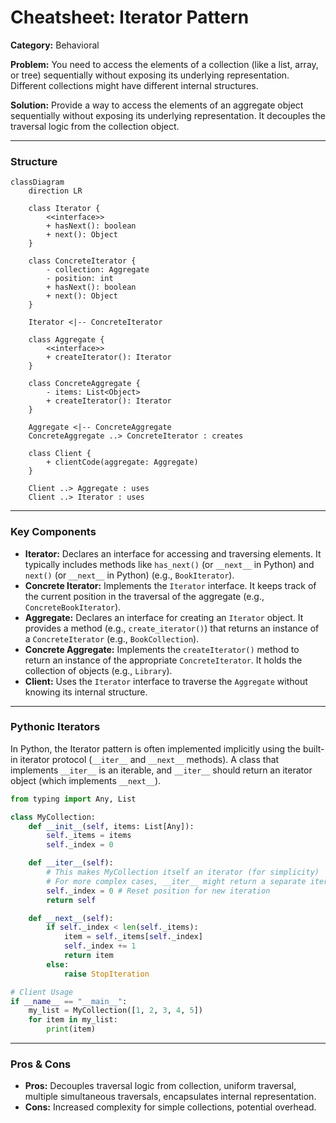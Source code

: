 
# Cheatsheet: Iterator Pattern

**Category:** Behavioral

**Problem:** You need to access the elements of a collection (like a list, array, or tree) sequentially without exposing its underlying representation. Different collections might have different internal structures.

**Solution:** Provide a way to access the elements of an aggregate object sequentially without exposing its underlying representation. It decouples the traversal logic from the collection object.

---

### Structure

```mermaid
classDiagram
    direction LR

    class Iterator {
        <<interface>>
        + hasNext(): boolean
        + next(): Object
    }

    class ConcreteIterator {
        - collection: Aggregate
        - position: int
        + hasNext(): boolean
        + next(): Object
    }

    Iterator <|-- ConcreteIterator

    class Aggregate {
        <<interface>>
        + createIterator(): Iterator
    }

    class ConcreteAggregate {
        - items: List<Object>
        + createIterator(): Iterator
    }

    Aggregate <|-- ConcreteAggregate
    ConcreteAggregate ..> ConcreteIterator : creates

    class Client {
        + clientCode(aggregate: Aggregate)
    }

    Client ..> Aggregate : uses
    Client ..> Iterator : uses
```

---

### Key Components

-   **Iterator:** Declares an interface for accessing and traversing elements. It typically includes methods like `has_next()` (or `__next__` in Python) and `next()` (or `__next__` in Python) (e.g., `BookIterator`).
-   **Concrete Iterator:** Implements the `Iterator` interface. It keeps track of the current position in the traversal of the aggregate (e.g., `ConcreteBookIterator`).
-   **Aggregate:** Declares an interface for creating an `Iterator` object. It provides a method (e.g., `create_iterator()`) that returns an instance of a `ConcreteIterator` (e.g., `BookCollection`).
-   **Concrete Aggregate:** Implements the `createIterator()` method to return an instance of the appropriate `ConcreteIterator`. It holds the collection of objects (e.g., `Library`).
-   **Client:** Uses the `Iterator` interface to traverse the `Aggregate` without knowing its internal structure.

---

### Pythonic Iterators

In Python, the Iterator pattern is often implemented implicitly using the built-in iterator protocol (`__iter__` and `__next__` methods). A class that implements `__iter__` is an iterable, and `__iter__` should return an iterator object (which implements `__next__`).

```python
from typing import Any, List

class MyCollection:
    def __init__(self, items: List[Any]):
        self._items = items
        self._index = 0

    def __iter__(self):
        # This makes MyCollection itself an iterator (for simplicity)
        # For more complex cases, __iter__ might return a separate iterator object
        self._index = 0 # Reset position for new iteration
        return self

    def __next__(self):
        if self._index < len(self._items):
            item = self._items[self._index]
            self._index += 1
            return item
        else:
            raise StopIteration

# Client Usage
if __name__ == "__main__":
    my_list = MyCollection([1, 2, 3, 4, 5])
    for item in my_list:
        print(item)
```

---

### Pros & Cons

-   **Pros:** Decouples traversal logic from collection, uniform traversal, multiple simultaneous traversals, encapsulates internal representation.
-   **Cons:** Increased complexity for simple collections, potential overhead.
